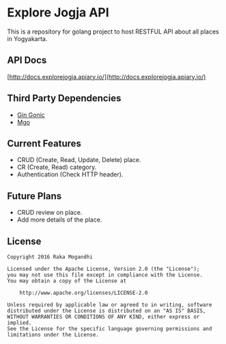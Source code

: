 # Explore Jogja API

This is a repository for golang project to host RESTFUL API about all places in Yogyakarta.

## API Docs

[http://docs.explorejogja.apiary.io/](http://docs.explorejogja.apiary.io/)

## Third Party Dependencies

- [Gin Gonic](https://gin-gonic.github.io/gin/ "Gin Gonic")
- [Mgo](https://labix.org/mgo)

## Current Features

- CRUD (Create, Read, Update, Delete) place.
- CR (Create, Read) category.
- Authentication (Check HTTP header).

## Future Plans

- CRUD review on place.
- Add more details of the place.

## License
```
Copyright 2016 Raka Mogandhi

Licensed under the Apache License, Version 2.0 (the "License");
you may not use this file except in compliance with the License.
You may obtain a copy of the License at

    http://www.apache.org/licenses/LICENSE-2.0

Unless required by applicable law or agreed to in writing, software
distributed under the License is distributed on an "AS IS" BASIS,
WITHOUT WARRANTIES OR CONDITIONS OF ANY KIND, either express or implied.
See the License for the specific language governing permissions and
limitations under the License.
```
